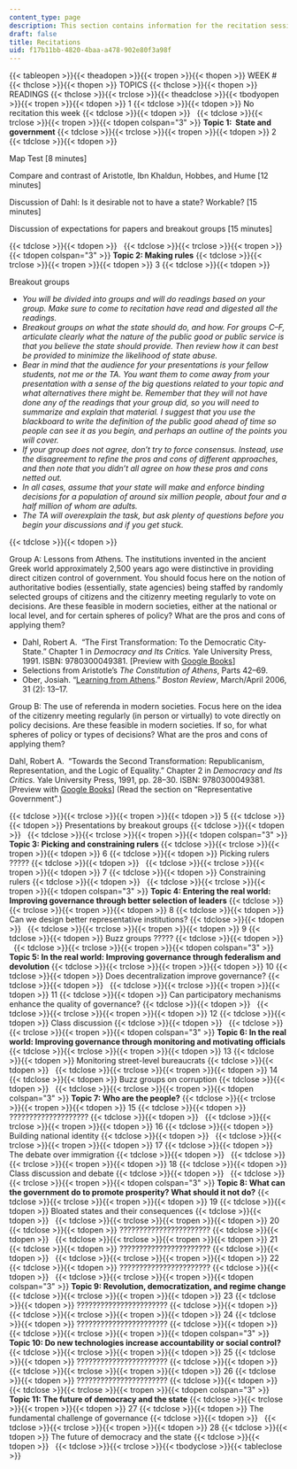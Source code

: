 ```yaml
---
content_type: page
description: This section contains information for the recitation sessions.
draft: false
title: Recitations
uid: f17b11bb-4820-4baa-a478-902e80f3a98f
---
```

{{< tableopen >}}{{< theadopen >}}{{< tropen >}}{{< thopen >}}
WEEK #
{{< thclose >}}{{< thopen >}}
TOPICS
{{< thclose >}}{{< thopen >}}
READINGS
{{< thclose >}}{{< trclose >}}{{< theadclose >}}{{< tbodyopen >}}{{< tropen >}}{{< tdopen >}}
1
{{< tdclose >}}{{< tdopen >}}
No recitation this week
{{< tdclose >}}{{< tdopen >}}
 
{{< tdclose >}}{{< trclose >}}{{< tropen >}}{{< tdopen colspan="3" >}}
**Topic 1:  State and government**
{{< tdclose >}}{{< trclose >}}{{< tropen >}}{{< tdopen >}}
2
{{< tdclose >}}{{< tdopen >}}

Map Test \[8 minutes\]

Compare and contrast of Aristotle, Ibn Khaldun, Hobbes, and Hume \[12 minutes\]

Discussion of Dahl: Is it desirable not to have a state? Workable? \[15 minutes\]

Discussion of expectations for papers and breakout groups \[15 minutes\]

{{< tdclose >}}{{< tdopen >}}
 
{{< tdclose >}}{{< trclose >}}{{< tropen >}}{{< tdopen colspan="3" >}}
**Topic 2: Making rules**
{{< tdclose >}}{{< trclose >}}{{< tropen >}}{{< tdopen >}}
3
{{< tdclose >}}{{< tdopen >}}

Breakout groups

- *You will be divided into groups and will do readings based on your group. Make sure to come to recitation have read and digested all the readings.*
- *Breakout groups on what the state should do, and how. For groups C–F, articulate clearly what the nature of the public good or public service is that you believe the state should provide. Then review how it can best be provided to minimize the likelihood of state abuse.*
- *Bear in mind that the audience for your presentations is your fellow students, not me or the TA. You want them to come away from your presentation with a sense of the big questions related to your topic and what alternatives there might be. Remember that they will not have done any of the readings that your group did, so you will need to summarize and explain that material. I suggest that you use the blackboard to write the definition of the public good ahead of time so people can see it as you begin, and perhaps an outline of the points you will cover.*
- *If your group does not agree, don’t try to force consensus.* *Instead, use the disagreement to refine the pros and cons of different approaches, and then note that you didn’t all agree on how these pros and cons netted out.*
- *In all cases, assume that your state will make and enforce binding decisions for a population of around six million people, about four and a half million of whom are adults.*
- *The TA will overexplain the task, but ask plenty of questions before you begin your discussions and if you get stuck.*

{{< tdclose >}}{{< tdopen >}}

Group A: Lessons from Athens. The institutions invented in the ancient Greek world approximately 2,500 years ago were distinctive in providing direct citizen control of government. You should focus here on the notion of authoritative bodies (essentially, state agencies) being staffed by randomly selected groups of citizens and the citizenry meeting regularly to vote on decisions. Are these feasible in modern societies, either at the national or local level, and for certain spheres of policy? What are the pros and cons of applying them?

- Dahl, Robert A.  “The First Transformation: To the Democratic City­-State.” Chapter 1 in *Democracy and Its Critics.* Yale University Press, 1991. ISBN: ‎9780300049381. \[Preview with [Google Books](https://www.google.com/books/edition/Democracy_and_Its_Critics/VGLYxulu19cC?hl=en&gbpv=1)\]
- Selections from Aristotle’s *The Constitution of Athens*, Parts 42–69.
- Ober, Josiah. “[Learning from Athens](https://www.bostonreview.net/articles/josiah-ober-learning-from-athens/).” *Boston Review*, March/April 2006, 31 (2): 13–17.

Group B: The use of referenda in modern societies. Focus here on the idea of the citizenry meeting regularly (in person or virtually) to vote directly on policy decisions. Are these feasible in modern societies. If so, for what spheres of policy or types of decisions? What are the pros and cons of applying them?

Dahl, Robert A.  “Towards the Second Transformation: Republicanism, Representation, and the Logic of Equality.” Chapter 2 in *Democracy and Its Critics.* Yale University Press, 1991, pp. 28–30. ISBN: ‎9780300049381. \[Preview with [Google Books](https://www.google.com/books/edition/Democracy_and_Its_Critics/VGLYxulu19cC?hl=en&gbpv=1)\] (Read the section on “Representative Government”.)

{{< tdclose >}}{{< trclose >}}{{< tropen >}}{{< tdopen >}}
5
{{< tdclose >}}{{< tdopen >}}
Presentations by breakout groups
{{< tdclose >}}{{< tdopen >}}
 
{{< tdclose >}}{{< trclose >}}{{< tropen >}}{{< tdopen colspan="3" >}}
**Topic 3: Picking and constraining rulers**
{{< tdclose >}}{{< trclose >}}{{< tropen >}}{{< tdopen >}}
6
{{< tdclose >}}{{< tdopen >}}
Picking rulers ?????
{{< tdclose >}}{{< tdopen >}}
 
{{< tdclose >}}{{< trclose >}}{{< tropen >}}{{< tdopen >}}
7
{{< tdclose >}}{{< tdopen >}}
Constraining rulers
{{< tdclose >}}{{< tdopen >}}
 
{{< tdclose >}}{{< trclose >}}{{< tropen >}}{{< tdopen colspan="3" >}}
**Topic 4: Entering the real world: Improving governance through better selection of leaders**
{{< tdclose >}}{{< trclose >}}{{< tropen >}}{{< tdopen >}}
8
{{< tdclose >}}{{< tdopen >}}
Can we design better representative institutions?
{{< tdclose >}}{{< tdopen >}}
 
{{< tdclose >}}{{< trclose >}}{{< tropen >}}{{< tdopen >}}
9
{{< tdclose >}}{{< tdopen >}}
Buzz groups ?????
{{< tdclose >}}{{< tdopen >}}
 
{{< tdclose >}}{{< trclose >}}{{< tropen >}}{{< tdopen colspan="3" >}}
**Topic 5: In the real world: Improving governance through federalism and devolution**
{{< tdclose >}}{{< trclose >}}{{< tropen >}}{{< tdopen >}}
10
{{< tdclose >}}{{< tdopen >}}
Does decentralization improve governance?
{{< tdclose >}}{{< tdopen >}}
 
{{< tdclose >}}{{< trclose >}}{{< tropen >}}{{< tdopen >}}
11
{{< tdclose >}}{{< tdopen >}}
Can participatory mechanisms enhance the quality of governance?
{{< tdclose >}}{{< tdopen >}}
 
{{< tdclose >}}{{< trclose >}}{{< tropen >}}{{< tdopen >}}
12
{{< tdclose >}}{{< tdopen >}}
Class discussion
{{< tdclose >}}{{< tdopen >}}
 
{{< tdclose >}}{{< trclose >}}{{< tropen >}}{{< tdopen colspan="3" >}}
**Topic 6: In the real world: Improving governance through monitoring and motivating officials**
{{< tdclose >}}{{< trclose >}}{{< tropen >}}{{< tdopen >}}
13
{{< tdclose >}}{{< tdopen >}}
Monitoring street-level bureaucrats
{{< tdclose >}}{{< tdopen >}}
 
{{< tdclose >}}{{< trclose >}}{{< tropen >}}{{< tdopen >}}
14
{{< tdclose >}}{{< tdopen >}}
Buzz groups on corruption
{{< tdclose >}}{{< tdopen >}}
 
{{< tdclose >}}{{< trclose >}}{{< tropen >}}{{< tdopen colspan="3" >}}
**Topic 7: Who are the people?**
{{< tdclose >}}{{< trclose >}}{{< tropen >}}{{< tdopen >}}
15
{{< tdclose >}}{{< tdopen >}}
????????????????????
{{< tdclose >}}{{< tdopen >}}
 
{{< tdclose >}}{{< trclose >}}{{< tropen >}}{{< tdopen >}}
16
{{< tdclose >}}{{< tdopen >}}
Building national identity
{{< tdclose >}}{{< tdopen >}}
 
{{< tdclose >}}{{< trclose >}}{{< tropen >}}{{< tdopen >}}
17
{{< tdclose >}}{{< tdopen >}}
The debate over immigration
{{< tdclose >}}{{< tdopen >}}
 
{{< tdclose >}}{{< trclose >}}{{< tropen >}}{{< tdopen >}}
18
{{< tdclose >}}{{< tdopen >}}
Class discussion and debate
{{< tdclose >}}{{< tdopen >}}
 
{{< tdclose >}}{{< trclose >}}{{< tropen >}}{{< tdopen colspan="3" >}}
**Topic 8: What can the government do to promote prosperity? What should it not do?**
{{< tdclose >}}{{< trclose >}}{{< tropen >}}{{< tdopen >}}
19
{{< tdclose >}}{{< tdopen >}}
Bloated states and their consequences
{{< tdclose >}}{{< tdopen >}}
 
{{< tdclose >}}{{< trclose >}}{{< tropen >}}{{< tdopen >}}
20
{{< tdclose >}}{{< tdopen >}}
???????????????????????
{{< tdclose >}}{{< tdopen >}}
 
{{< tdclose >}}{{< trclose >}}{{< tropen >}}{{< tdopen >}}
21
{{< tdclose >}}{{< tdopen >}}
???????????????????????
{{< tdclose >}}{{< tdopen >}}
 
{{< tdclose >}}{{< trclose >}}{{< tropen >}}{{< tdopen >}}
22
{{< tdclose >}}{{< tdopen >}}
???????????????????????
{{< tdclose >}}{{< tdopen >}}
 
{{< tdclose >}}{{< trclose >}}{{< tropen >}}{{< tdopen colspan="3" >}}
**Topic 9: Revolution, democratization, and regime change**
{{< tdclose >}}{{< trclose >}}{{< tropen >}}{{< tdopen >}}
23
{{< tdclose >}}{{< tdopen >}}
???????????????????????
{{< tdclose >}}{{< tdopen >}}
 
{{< tdclose >}}{{< trclose >}}{{< tropen >}}{{< tdopen >}}
24
{{< tdclose >}}{{< tdopen >}}
???????????????????????
{{< tdclose >}}{{< tdopen >}}
 
{{< tdclose >}}{{< trclose >}}{{< tropen >}}{{< tdopen colspan="3" >}}
**Topic 10: Do new technologies increase accountability or social control?**
{{< tdclose >}}{{< trclose >}}{{< tropen >}}{{< tdopen >}}
25
{{< tdclose >}}{{< tdopen >}}
???????????????????????
{{< tdclose >}}{{< tdopen >}}
 
{{< tdclose >}}{{< trclose >}}{{< tropen >}}{{< tdopen >}}
26
{{< tdclose >}}{{< tdopen >}}
???????????????????????
{{< tdclose >}}{{< tdopen >}}
 
{{< tdclose >}}{{< trclose >}}{{< tropen >}}{{< tdopen colspan="3" >}}
**Topic 11: The future of democracy and the state**
{{< tdclose >}}{{< trclose >}}{{< tropen >}}{{< tdopen >}}
27
{{< tdclose >}}{{< tdopen >}}
The fundamental challenge of governance
{{< tdclose >}}{{< tdopen >}}
 
{{< tdclose >}}{{< trclose >}}{{< tropen >}}{{< tdopen >}}
28
{{< tdclose >}}{{< tdopen >}}
The future of democracy and the state
{{< tdclose >}}{{< tdopen >}}
 
{{< tdclose >}}{{< trclose >}}{{< tbodyclose >}}{{< tableclose >}}